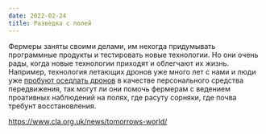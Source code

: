 ```yaml
---
date: 2022-02-24
title: Разведка с полей
---
```


Фермеры заняты своими делами, им некогда придумывать программные продукты и тестировать новые технологии. Но они очень рады, когда новые технологии приходят и облегчают их жизнь. Например, технология летающих дронов уже много лет с нами и люди уже [пробуют оседлать дронов](https://www.youtube.com/watch?v=6xJ27BtlM0c) в качестве персонального средства передвижения, так могут ли они помочь фермерам с ведением проативных наблюдений на полях, где расуту сорняки, где почва требунт восстановления.


https://www.cla.org.uk/news/tomorrows-world/